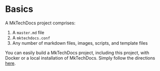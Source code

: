 # Basics

A MkTechDocs project comprises:

1. A `master.md` file
2. A `mktechdocs.conf`
3. Any number of markdown files, images, scripts, and template files

You can easily build a MkTechDocs project, including this project, with Docker
or a local installation of MkTechDocs. Simply follow the directions
[here](https://github.com/jsseidel/GettingStartedWithMkTechDocs/blob/master/README.md).

